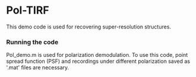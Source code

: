 # Pol-TIRF
This demo code is used for recovering super-resolution structures. 

### Running the code
Pol_demo.m is used for polarization demodulation. To use this code, point spread function (PSF) and recordings under different polarization saved as '.mat' files are necessary.


